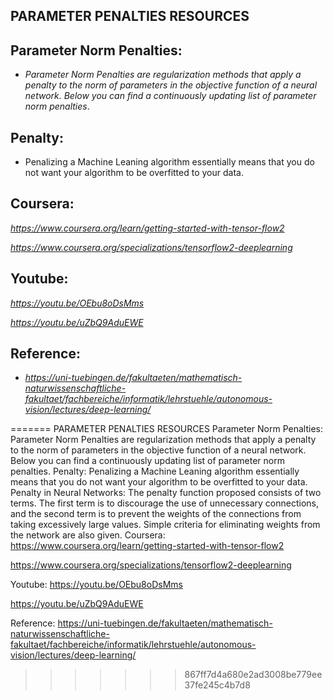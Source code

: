 
## PARAMETER PENALTIES RESOURCES

## Parameter Norm Penalties:

- *Parameter Norm Penalties are regularization methods that apply a penalty to the norm of parameters in the objective function of a neural network. Below you can find a continuously updating list of parameter norm penalties*.

## Penalty:
     
- Penalizing a Machine Leaning algorithm essentially means that you do not want your algorithm to be overfitted to your data.




## Coursera:

*https://www.coursera.org/learn/getting-started-with-tensor-flow2*

*https://www.coursera.org/specializations/tensorflow2-deeplearning*


## Youtube:

*https://youtu.be/OEbu8oDsMms*

*https://youtu.be/uZbQ9AduEWE*

## Reference:

-  *https://uni-tuebingen.de/fakultaeten/mathematisch-naturwissenschaftliche-fakultaet/fachbereiche/informatik/lehrstuehle/autonomous-vision/lectures/deep-learning/*




=======
PARAMETER PENALTIES RESOURCES
Parameter Norm Penalties:
Parameter Norm Penalties are regularization methods that apply a penalty to the norm of parameters in the objective function of a neural network. Below you can find a continuously updating list of parameter norm penalties.
Penalty:
Penalizing a Machine Leaning algorithm essentially means that you do not want your algorithm to be overfitted to your data.
Penalty in Neural Networks:
The penalty function proposed consists of two terms. The first term is to discourage the use of unnecessary connections, and the second term is to prevent the weights of the connections from taking excessively large values.
Simple criteria for eliminating weights from the network are also given.
Coursera:
https://www.coursera.org/learn/getting-started-with-tensor-flow2

https://www.coursera.org/specializations/tensorflow2-deeplearning

Youtube:
https://youtu.be/OEbu8oDsMms

https://youtu.be/uZbQ9AduEWE

Reference:
https://uni-tuebingen.de/fakultaeten/mathematisch-naturwissenschaftliche-fakultaet/fachbereiche/informatik/lehrstuehle/autonomous-vision/lectures/deep-learning/
>>>>>>> 867ff7d4a680e2ad3008be779ee37fe245c4b7d8
